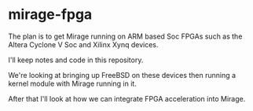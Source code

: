 mirage-fpga
===========

The plan is to get Mirage running on ARM based Soc FPGAs such as the Altera
Cyclone V Soc and Xilinx Xynq devices.  

I'll keep notes and code in this repository.

We're looking at bringing up FreeBSD on these devices then running a kernel module with Mirage running in it.

After that I'll look at how we can integrate FPGA acceleration into Mirage.
